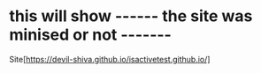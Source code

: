 # this will show ------ the site was minised or not -------

Site[https://devil-shiva.github.io/isactivetest.github.io/]
